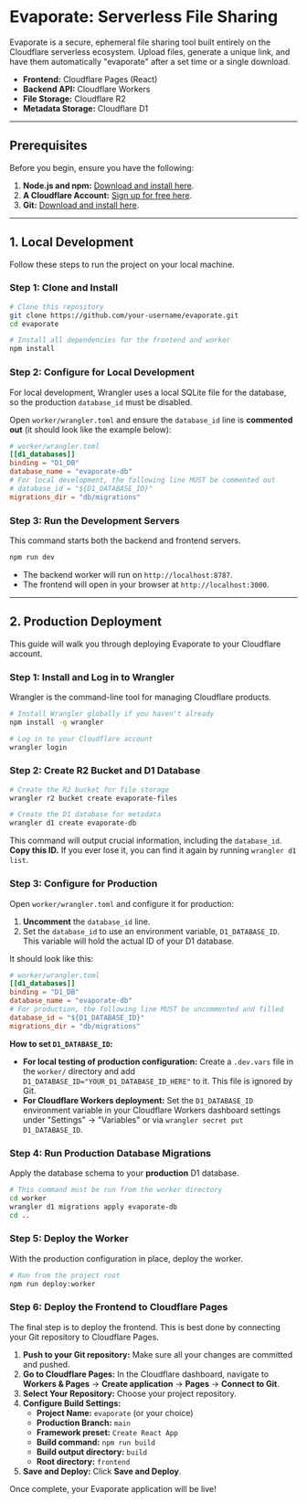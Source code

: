 # Evaporate: Serverless File Sharing

Evaporate is a secure, ephemeral file sharing tool built entirely on the Cloudflare serverless ecosystem. Upload files, generate a unique link, and have them automatically "evaporate" after a set time or a single download.

- **Frontend:** Cloudflare Pages (React)
- **Backend API:** Cloudflare Workers
- **File Storage:** Cloudflare R2
- **Metadata Storage:** Cloudflare D1

---

## Prerequisites

Before you begin, ensure you have the following:

1.  **Node.js and npm:** [Download and install here](https://nodejs.org/).
2.  **A Cloudflare Account:** [Sign up for free here](https://dash.cloudflare.com/sign-up).
3.  **Git:** [Download and install here](https://git-scm.com/).

---

## 1. Local Development

Follow these steps to run the project on your local machine.

### Step 1: Clone and Install

```bash
# Clone this repository
git clone https://github.com/your-username/evaporate.git
cd evaporate

# Install all dependencies for the frontend and worker
npm install
```

### Step 2: Configure for Local Development

For local development, Wrangler uses a local SQLite file for the database, so the production `database_id` must be disabled.

Open `worker/wrangler.toml` and ensure the `database_id` line is **commented out** (it should look like the example below):

```toml
# worker/wrangler.toml
[[d1_databases]]
binding = "D1_DB"
database_name = "evaporate-db"
# For local development, the following line MUST be commented out
# database_id = "${D1_DATABASE_ID}"
migrations_dir = "db/migrations"
```

### Step 3: Run the Development Servers

This command starts both the backend and frontend servers.

```bash
npm run dev
```

- The backend worker will run on `http://localhost:8787`.
- The frontend will open in your browser at `http://localhost:3000`.

---

## 2. Production Deployment

This guide will walk you through deploying Evaporate to your Cloudflare account.

### Step 1: Install and Log in to Wrangler

Wrangler is the command-line tool for managing Cloudflare products.

```bash
# Install Wrangler globally if you haven't already
npm install -g wrangler

# Log in to your Cloudflare account
wrangler login
```

### Step 2: Create R2 Bucket and D1 Database

```bash
# Create the R2 bucket for file storage
wrangler r2 bucket create evaporate-files

# Create the D1 database for metadata
wrangler d1 create evaporate-db
```

This command will output crucial information, including the `database_id`. **Copy this ID.** If you ever lose it, you can find it again by running `wrangler d1 list`.

### Step 3: Configure for Production

Open `worker/wrangler.toml` and configure it for production:

1.  **Uncomment** the `database_id` line.
2.  Set the `database_id` to use an environment variable, `D1_DATABASE_ID`. This variable will hold the actual ID of your D1 database.

It should look like this:

```toml
# worker/wrangler.toml
[[d1_databases]]
binding = "D1_DB"
database_name = "evaporate-db"
# For production, the following line MUST be uncommented and filled
database_id = "${D1_DATABASE_ID}"
migrations_dir = "db/migrations"
```

**How to set `D1_DATABASE_ID`:**

*   **For local testing of production configuration:** Create a `.dev.vars` file in the `worker/` directory and add `D1_DATABASE_ID="YOUR_D1_DATABASE_ID_HERE"` to it. This file is ignored by Git.
*   **For Cloudflare Workers deployment:** Set the `D1_DATABASE_ID` environment variable in your Cloudflare Workers dashboard settings under "Settings" -> "Variables" or via `wrangler secret put D1_DATABASE_ID`.

### Step 4: Run Production Database Migrations

Apply the database schema to your **production** D1 database.

```bash
# This command must be run from the worker directory
cd worker
wrangler d1 migrations apply evaporate-db
cd ..
```

### Step 5: Deploy the Worker

With the production configuration in place, deploy the worker.

```bash
# Run from the project root
npm run deploy:worker
```

### Step 6: Deploy the Frontend to Cloudflare Pages

The final step is to deploy the frontend. This is best done by connecting your Git repository to Cloudflare Pages.

1.  **Push to your Git repository:** Make sure all your changes are committed and pushed.
2.  **Go to Cloudflare Pages:** In the Cloudflare dashboard, navigate to **Workers & Pages** -> **Create application** -> **Pages** -> **Connect to Git**.
3.  **Select Your Repository:** Choose your project repository.
4.  **Configure Build Settings:**
    - **Project Name:** `evaporate` (or your choice)
    - **Production Branch:** `main`
    - **Framework preset:** `Create React App`
    - **Build command:** `npm run build`
    - **Build output directory:** `build`
    - **Root directory:** `frontend`
5.  **Save and Deploy:** Click **Save and Deploy**.

Once complete, your Evaporate application will be live!